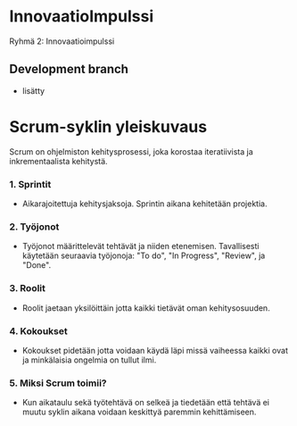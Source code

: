# InnovaatioImpulssi
Ryhmä 2: Innovaatioimpulssi

## Development branch

- lisätty



# Scrum-syklin yleiskuvaus

Scrum on ohjelmiston kehitysprosessi, joka korostaa iteratiivista ja inkrementaalista kehitystä.

### 1. Sprintit
- Aikarajoitettuja kehitysjaksoja. Sprintin aikana kehitetään projektia.


### 2. Työjonot
- Työjonot määrittelevät tehtävät ja niiden etenemisen. Tavallisesti käytetään seuraavia työjonoja: "To do", "In Progress", "Review", ja "Done".

### 3. Roolit
- Roolit jaetaan yksilöittäin jotta kaikki tietävät oman kehitysosuuden.

### 4. Kokoukset
- Kokoukset pidetään jotta voidaan käydä läpi missä vaiheessa kaikki ovat ja minkälaisia ongelmia on tullut ilmi.

### 5. Miksi Scrum toimii?
- Kun aikataulu sekä työtehtävä on selkeä ja tiedetään että tehtävä ei muutu syklin aikana voidaan keskittyä paremmin kehittämiseen.